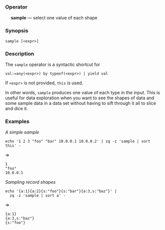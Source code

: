### Operator

&emsp; **sample** &mdash; select one value of each shape

### Synopsis
```
sample [<expr>]
```
### Description

The `sample` operator is a syntactic shortcut for
```
val:=any(<expr>) by typeof(<expr>) | yield val
```
If `<expr>` is not provided, `this` is used.

In other words, `sample` produces one value of each type in the input.
This is useful for data exploration when you want to see the shapes
of data and some sample data in a data set without having to sift
through it all to slice and dice it.

### Examples

_A simple sample_
```mdtest-command
echo '1 2 3 "foo" "bar" 10.0.0.1 10.0.0.2' | zq -z 'sample | sort this' -
```
=>
```mdtest-output
1
"foo"
10.0.0.1
```

_Sampling record shapes_
```mdtest-command
echo '{a:1}{a:2}{s:"foo"}{s:"bar"}{a:3,s:"baz"}' |
  zq -z 'sample | sort a' -
```
=>
```mdtest-output
{a:1}
{a:3,s:"baz"}
{s:"foo"}
```
